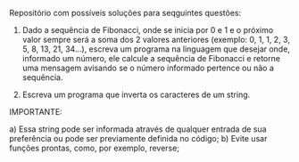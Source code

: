 Repositório com possíveis soluções para seqguintes questões:

1. Dado a sequência de Fibonacci, onde se inicia por 0 e 1 e o próximo valor sempre será a soma dos 2 valores anteriores (exemplo: 0, 1, 1, 2, 3, 5, 8, 13, 21, 34...), escreva um programa na linguagem que desejar onde, informado um número, ele calcule a sequência de Fibonacci e retorne uma mensagem avisando se o número informado pertence ou não a sequência.

2.  Escreva um programa que inverta os caracteres de um string.

  IMPORTANTE:

  a) Essa string pode ser informada através de qualquer entrada de sua preferência ou pode ser previamente definida no código;
  b) Evite usar funções prontas, como, por exemplo, reverse;

